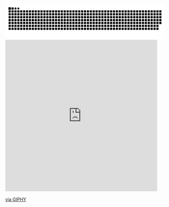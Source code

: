 <div align="center">
  <img  src="https://github.com/1999AZZAR/1999AZZAR/blob/main/resources/img/grid-snake.svg"
       alt="snake" /></a>
</div>



<iframe src="https://giphy.com/embed/E1USF5saLLBpHaVbrT" width="480" height="480" frameBorder="0" class="giphy-embed" allowFullScreen></iframe><p><a href="https://giphy.com/gifs/anuelaa-anuel-aa-dictadura-E1USF5saLLBpHaVbrT">via GIPHY</a></p>
